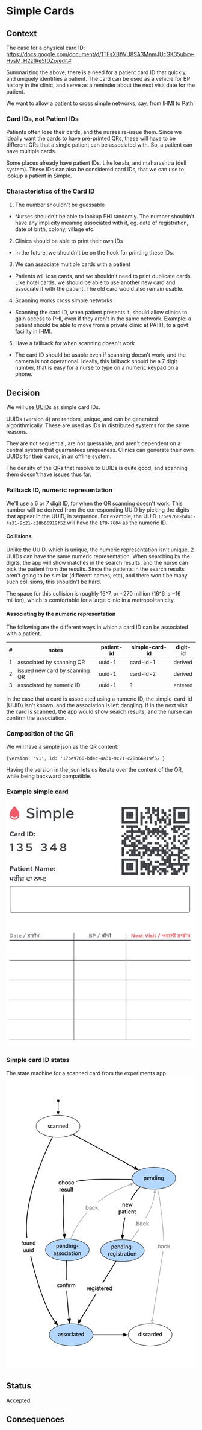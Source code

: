 # Simple Cards

## Context

The case for a physical card ID: https://docs.google.com/document/d/1TFsXBtWU8SA3MnmJUcGK35ubcv-HvsM_H2zfRe5tDZo/edit#

Summarizing the above, there is a need for a patient card ID that quickly, and uniquely identifies a patient. The card can be used as a vehicle for BP history in the clinic, and serve as a reminder about the next visit date for the patient.

We want to allow a patient to cross simple networks, say, from IHMI to Path.

### Card IDs, not Patient IDs
Patients often lose their cards, and the nurses re-issue them. Since we ideally want the cards to have pre-printed QRs, these will have to be different QRs that a single patient can be associated with. So, a patient can have multiple cards.

Some places already have patient IDs. Like kerala, and maharashtra (dell system). These IDs can also be considered card IDs, that we can use to lookup a patient in Simple.


### Characteristics of the Card ID
1. The number shouldn't be guessable
  - Nurses shouldn't be able to lookup PHI randomly. The number shouldn't have any implicity meaning associated with it, eg. date of registration, date of birth, colony, village etc.
2. Clinics should be able to print their own IDs
  - In the future, we shouldn't be on the hook for printing these IDs.
3. We can associate multiple cards with a patient
  - Patients will lose cards, and we shouldn't need to print duplicate cards. Like hotel cards, we should be able to use another new card and associate it with the patient. The old card would also remain usable.
4. Scanning works cross simple networks
  - Scanning the card ID, when patient presents it, should allow clinics to gain access to PHI, even if they aren't in the same network. Example: a patient should be able to move from a private clinic at PATH, to a govt facility in IHMI.
5. Have a fallback for when scanning doesn't work
  - The card ID should be usable even if scanning doesn't work, and the camera is not operational. Ideally, this fallback should be a 7 digit number, that is easy for a nurse to type on a numeric keypad on a phone.

## Decision

We will use [UUID](https://en.wikipedia.org/wiki/Universally_unique_identifiehttps://en.wikipedia.org/wiki/Universally_unique_identifier)s as simple card IDs.

UUIDs (version 4) are random, unique, and can be generated algorithmically. These are used as IDs in distributed systems for the same reasons.

They are not sequential, are not guessable, and aren't dependent on a central system that guarrantees uniqueness. Clinics can generate their own UUIDs for their cards, in an offline system.

The density of the QRs that resolve to UUIDs is quite good, and scanning them doesn't have issues thus far.

### Fallback ID, numeric representation
We'll use a 6 or 7 digit ID, for when the QR scanning doesn't work. This number will be derived from the corresponding UUID by picking the digits that appear in the UUID, in sequence. For example, the UUID `17be9760-bd4c-4a31-9c21-c28b66919f52` will have the `179-7604` as the numeric ID.

#### Collisions
Unlike the UUID, which is unique, the numeric representation isn't unique. 2 UUIDs can have the same numeric representation. When searching by the digits, the app will show matches in the search results, and the nurse can pick the patient from the results. Since the patients in the search results aren't going to be similar (different names, etc), and there won't be many such collisions, this shouldn't be hard.

The space for this collision is roughly 16^7, or ~270 million (16^6 is ~16 million), which is comfortable for a large clinic in a metropolitan city.

#### Associating by the numeric representation

The following are the different ways in which a card ID can be associated with a patient.

| # | notes                          | patient-id | simple-card-id | digit-id |
|---|--------------------------------|------------|----------------|----------|
| 1 | associated by scanning QR      | uuid-1     | card-id-1      | derived  |
| 2 | issued new card by scanning QR | uuid-1     | card-id-2      | derived  |
| 3 | associated by numeric ID       | uuid-1     | ?              | entered  |

In the case that a card is associated using a numeric ID, the simple-card-id (UUID) isn't known, and the association is left dangling. If in the next visit the card is scanned, the app would show search results, and the nurse can confirm the association.

### Composition of the QR
We will have a simple json as the QR content:
```
{version: 'v1', id: '17be9760-bd4c-4a31-9c21-c28b66919f52'}
```
Having the version in the json lets us iterate over the content of the QR, while being backward compatible.


### Example simple card
![simple-card](../simple-card-example.png)

### Simple card ID states
The state machine for a scanned card from the experiments app
![simple-state-machine](../simple-card-states.png)

## Status

Accepted

## Consequences
